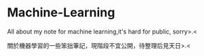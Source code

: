 # Machine-Learning
All about my note for machine learning,it's hard for public, sorry>.&lt; 

關於機器學習的一些笨拙筆記，現階段不宜公開，待整理后見天日>.<
